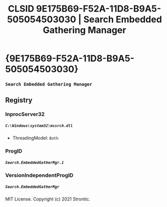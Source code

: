 ﻿---
title: "CLSID 9E175B69-F52A-11D8-B9A5-505054503030 | Search Embedded Gathering Manager"
excerpt: What is COM-Object CLSID 9E175B69-F52A-11D8-B9A5-505054503030?
---

# {9E175B69-F52A-11D8-B9A5-505054503030}

### `Search Embedded Gathering Manager`

## Registry


### InprocServer32

##### `C:\Windows\system32\mssrch.dll`
* ThreadingModel: `Both`

### ProgID

##### `Search.EmbeddedGatherMgr.1`

### VersionIndependentProgID

##### `Search.EmbeddedGatherMgr`

MIT License. Copyright (c) 2021 Strontic.


